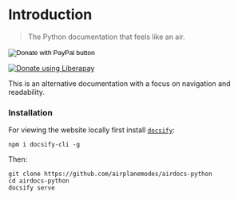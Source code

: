 # Introduction

> The Python documentation that feels like an air.

<form action="https://www.paypal.com/donate" method="post" target="_top">
<input type="hidden" name="hosted_button_id" value="PS9HCU993KC9E" />
<input type="image" src="https://www.paypalobjects.com/en_US/i/btn/btn_donate_SM.gif" border="0" name="submit" title="PayPal - The safer, easier way to pay online!" alt="Donate with PayPal button" />
<img alt="" border="0" src="https://www.paypal.com/en_IL/i/scr/pixel.gif" width="1" height="1" />
</form>

[<img alt="Donate using Liberapay" src="https://liberapay.com/assets/widgets/donate.svg">](https://liberapay.com/airplanemodes/donate)

This is an alternative documentation with a focus on navigation and readability.

### Installation

For viewing the website locally first install [`docsify`](https://docsify.js.org):

```shell
npm i docsify-cli -g
```

Then:

```shell
git clone https://github.com/airplanemodes/airdocs-python
cd airdocs-python
docsify serve
```
